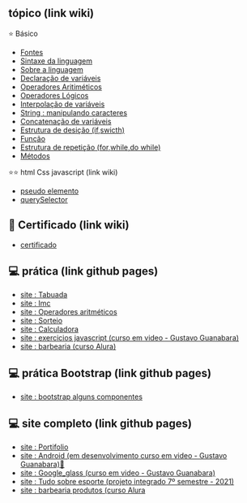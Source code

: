 
## tópico (link wiki)
:star: Básico  

* [Fontes](https://github.com/leandroluizpereira/web-design-frond-end/wiki)
* [Sintaxe da linguagem ](https://github.com/leandroluizpereira/web-design-frond-end/wiki/1-sintaxe-da-linguagem)
* [Sobre a linguagem](https://github.com/leandroluizpereira/web-design-frond-end/wiki/1.1-sobre-a-linguagem-javascript)
* [Declaração de variáveis](https://github.com/leandroluizpereira/web-design-frond-end/wiki/1.2-Declara%C3%A7%C3%A2o-de-vari%C3%A1veis)
* [Operadores Aritiméticos](https://github.com/leandroluizpereira/web-design-frond-end/wiki/1.3-Operadores-Aritim%C3%A9ticos)
* [Operadores Lógicos](https://github.com/leandroluizpereira/web-design-frond-end/wiki/1.4-Operadores-L%C3%B3gico)
* [Interpolação de variáveis](https://github.com/leandroluizpereira/web-design-frond-end/wiki/1.5-Interpola%C3%A7%C3%A2o-de-vari%C3%A1veis)
* [String : manipulando caracteres](https://github.com/leandroluizpereira/web-design-frond-end/wiki/1.6-String-:-manipulando-caracteres)
* [Concatenação de variáveis](https://github.com/leandroluizpereira/web-design-frond-end/wiki/1.7-Concatena%C3%A7%C3%A2o-de-vari%C3%A1veis)
* [Estrutura de desição (if,swicth) ](https://github.com/leandroluizpereira/web-design-frond-end/wiki/1.8-Estrutura-de-desi%C3%A7%C3%A3o-(if,swicth))
* [Função](https://github.com/leandroluizpereira/web-design-frond-end/wiki/1.9-fun%C3%A7%C3%A2o)
* [Estrutura de repetição (for,while,do while)](https://github.com/leandroluizpereira/web-design-frond-end/wiki/1.99--Estrutura-de-repeti%C3%A7%C3%A2o-(for,while,do-while))
* [Métodos](https://github.com/leandroluizpereira/web-design-frond-end/wiki/2.0-M%C3%A9todos)

:star::star: html Css javascript (link wiki)

* [pseudo elemento](https://github.com/leandroluizpereira/web-design-frond-end/wiki/3.0-Pseudo---elemento)
* [querySelector](https://github.com/leandroluizpereira/web-design-frond-end/wiki/3.1-querySelector-e-querySelectorAll)


## 🥇 Certificado (link wiki)
* [certificado](https://github.com/leandroluizpereira/web-design-frond-end/wiki/certificados)

## 💻 prática (link github pages)

* [site : Tabuada](https://leandroluizpereira.github.io/site-tabuada/)
* [site : Imc](https://leandroluizpereira.github.io/site-imc/)
* [site : Operadores aritméticos](https://leandroluizpereira.github.io/site-operadores-aritmeticos/)
* [site : Sorteio](https://leandroluizpereira.github.io/site-sorteio/)
* [site : Calculadora](https://leandroluizpereira.github.io/site_calculadora/)
* [site : exercicios javascript (curso em video - Gustavo Guanabara)](https://leandroluizpereira.github.io/site_exercicios_javascript_curso_em_video/)
* [site : barbearia (curso Alura)](https://leandroluizpereira.github.io/site-barbearia/)

## 💻 prática Bootstrap (link github pages)

* [site : bootstrap alguns componentes](https://leandroluizpereira.github.io/site_bootstrap/)

## 💻 site completo (link github pages)
* [site : Portifolio](https://leandroluizpereira.github.io/site-portifolio-le/)
* [site : Android (em desenvolvimento curso em video - Gustavo Guanabara)🛑](https://leandroluizpereira.github.io/site-android/)
* [site : Google_glass (curso em video - Gustavo Guanabara)](https://leandroluizpereira.github.io/site-google-glass/)
* [site : Tudo sobre esporte (projeto integrado 7º semestre - 2021)](https://leandroluizpereira.github.io/project-web-sport/)
* [site : barbearia produtos (curso Alura](https://leandroluizpereira.github.io/site-barbearia-produtos/)
 
